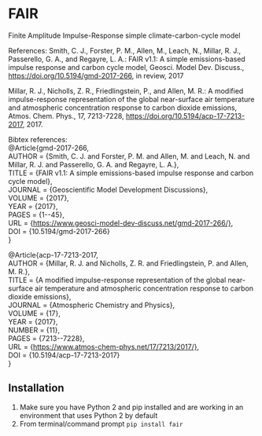 # FAIR
Finite Amplitude Impulse-Response simple climate-carbon-cycle model 

References:
Smith, C. J., Forster, P. M., Allen, M., Leach, N., Millar, R. J., Passerello, G. A., and Regayre, L. A.: FAIR v1.1: A simple emissions-based impulse response and carbon cycle model, Geosci. Model Dev. Discuss., https://doi.org/10.5194/gmd-2017-266, in review, 2017

Millar, R. J., Nicholls, Z. R., Friedlingstein, P., and Allen, M. R.: A modified impulse-response representation of the global near-surface air temperature and atmospheric concentration response to carbon dioxide emissions, Atmos. Chem. Phys., 17, 7213-7228, https://doi.org/10.5194/acp-17-7213-2017, 2017.

Bibtex references:  
@Article{gmd-2017-266,  
AUTHOR = {Smith, C. J. and Forster, P. M. and Allen, M. and Leach, N. and Millar, R. J. and Passerello, G. A. and Regayre, L. A.},  
TITLE = {FAIR v1.1: A simple emissions-based impulse response and carbon cycle model},  
JOURNAL = {Geoscientific Model Development Discussions},  
VOLUME = {2017},  
YEAR = {2017},  
PAGES = {1--45},  
URL = {https://www.geosci-model-dev-discuss.net/gmd-2017-266/},  
DOI = {10.5194/gmd-2017-266}  
}

@Article{acp-17-7213-2017,  
AUTHOR = {Millar, R. J. and Nicholls, Z. R. and Friedlingstein, P. and Allen, M. R.},  
TITLE = {A modified impulse-response representation of the global near-surface air temperature and atmospheric concentration response to carbon dioxide emissions},  
JOURNAL = {Atmospheric Chemistry and Physics},  
VOLUME = {17},  
YEAR = {2017},  
NUMBER = {11},  
PAGES = {7213--7228},  
URL = {https://www.atmos-chem-phys.net/17/7213/2017/},  
DOI = {10.5194/acp-17-7213-2017}  
}

## Installation
1. Make sure you have Python 2 and pip installed and are working in an environment that uses Python 2 by default
1. From terminal/command prompt `pip install fair`
